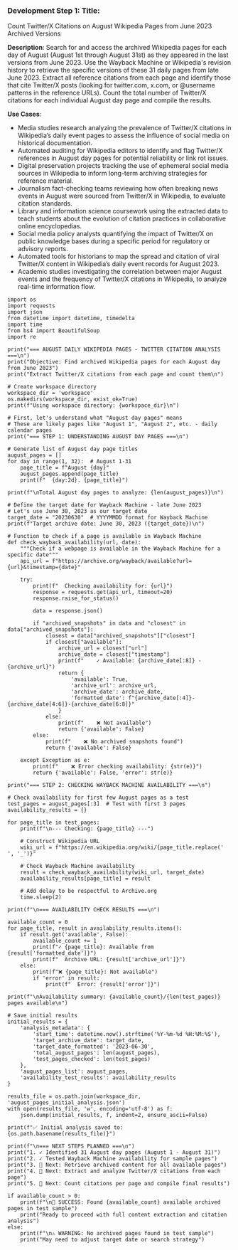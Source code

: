 ### Development Step 1: Title:  
Count Twitter/X Citations on August Wikipedia Pages from June 2023 Archived Versions

**Description**: Search for and access the archived Wikipedia pages for each day of August (August 1st through August 31st) as they appeared in the last versions from June 2023. Use the Wayback Machine or Wikipedia's revision history to retrieve the specific versions of these 31 daily pages from late June 2023. Extract all reference citations from each page and identify those that cite Twitter/X posts (looking for twitter.com, x.com, or @username patterns in the reference URLs). Count the total number of Twitter/X citations for each individual August day page and compile the results.

**Use Cases**:
- Media studies research analyzing the prevalence of Twitter/X citations in Wikipedia’s daily event pages to assess the influence of social media on historical documentation.
- Automated auditing for Wikipedia editors to identify and flag Twitter/X references in August day pages for potential reliability or link rot issues.
- Digital preservation projects tracking the use of ephemeral social media sources in Wikipedia to inform long-term archiving strategies for reference material.
- Journalism fact-checking teams reviewing how often breaking news events in August were sourced from Twitter/X in Wikipedia, to evaluate citation standards.
- Library and information science coursework using the extracted data to teach students about the evolution of citation practices in collaborative online encyclopedias.
- Social media policy analysts quantifying the impact of Twitter/X on public knowledge bases during a specific period for regulatory or advisory reports.
- Automated tools for historians to map the spread and citation of viral Twitter/X content in Wikipedia’s daily event records for August 2023.
- Academic studies investigating the correlation between major August events and the frequency of Twitter/X citations in Wikipedia, to analyze real-time information flow.

```
import os
import requests
import json
from datetime import datetime, timedelta
import time
from bs4 import BeautifulSoup
import re

print("=== AUGUST DAILY WIKIPEDIA PAGES - TWITTER CITATION ANALYSIS ===\n")
print("Objective: Find archived Wikipedia pages for each August day from June 2023")
print("Extract Twitter/X citations from each page and count them\n")

# Create workspace directory
workspace_dir = 'workspace'
os.makedirs(workspace_dir, exist_ok=True)
print(f"Using workspace directory: {workspace_dir}\n")

# First, let's understand what "August day pages" means
# These are likely pages like "August 1", "August 2", etc. - daily calendar pages
print("=== STEP 1: UNDERSTANDING AUGUST DAY PAGES ===\n")

# Generate list of August day page titles
august_pages = []
for day in range(1, 32):  # August 1-31
    page_title = f"August {day}"
    august_pages.append(page_title)
    print(f"  {day:2d}. {page_title}")

print(f"\nTotal August day pages to analyze: {len(august_pages)}\n")

# Define the target date for Wayback Machine - late June 2023
# Let's use June 30, 2023 as our target date
target_date = "20230630"  # YYYYMMDD format for Wayback Machine
print(f"Target archive date: June 30, 2023 ({target_date})\n")

# Function to check if a page is available in Wayback Machine
def check_wayback_availability(url, date):
    """Check if a webpage is available in the Wayback Machine for a specific date"""
    api_url = f"https://archive.org/wayback/available?url={url}&timestamp={date}"
    
    try:
        print(f"  Checking availability for: {url}")
        response = requests.get(api_url, timeout=20)
        response.raise_for_status()
        
        data = response.json()
        
        if "archived_snapshots" in data and "closest" in data["archived_snapshots"]:
            closest = data["archived_snapshots"]["closest"]
            if closest["available"]:
                archive_url = closest["url"]
                archive_date = closest["timestamp"]
                print(f"    ✓ Available: {archive_date[:8]} - {archive_url}")
                return {
                    'available': True,
                    'archive_url': archive_url,
                    'archive_date': archive_date,
                    'formatted_date': f"{archive_date[:4]}-{archive_date[4:6]}-{archive_date[6:8]}"
                }
            else:
                print(f"    ❌ Not available")
                return {'available': False}
        else:
            print(f"    ❌ No archived snapshots found")
            return {'available': False}
            
    except Exception as e:
        print(f"    ❌ Error checking availability: {str(e)}")
        return {'available': False, 'error': str(e)}

print("=== STEP 2: CHECKING WAYBACK MACHINE AVAILABILITY ===\n")

# Check availability for first few August pages as a test
test_pages = august_pages[:3]  # Test with first 3 pages
availability_results = {}

for page_title in test_pages:
    print(f"\n--- Checking: {page_title} ---")
    
    # Construct Wikipedia URL
    wiki_url = f"https://en.wikipedia.org/wiki/{page_title.replace(' ', '_')}"
    
    # Check Wayback Machine availability
    result = check_wayback_availability(wiki_url, target_date)
    availability_results[page_title] = result
    
    # Add delay to be respectful to Archive.org
    time.sleep(2)

print(f"\n=== AVAILABILITY CHECK RESULTS ===\n")

available_count = 0
for page_title, result in availability_results.items():
    if result.get('available', False):
        available_count += 1
        print(f"✓ {page_title}: Available from {result['formatted_date']}")
        print(f"  Archive URL: {result['archive_url']}")
    else:
        print(f"❌ {page_title}: Not available")
        if 'error' in result:
            print(f"  Error: {result['error']}")

print(f"\nAvailability summary: {available_count}/{len(test_pages)} pages available\n")

# Save initial results
initial_results = {
    'analysis_metadata': {
        'start_time': datetime.now().strftime('%Y-%m-%d %H:%M:%S'),
        'target_archive_date': target_date,
        'target_date_formatted': '2023-06-30',
        'total_august_pages': len(august_pages),
        'test_pages_checked': len(test_pages)
    },
    'august_pages_list': august_pages,
    'availability_test_results': availability_results
}

results_file = os.path.join(workspace_dir, 'august_pages_initial_analysis.json')
with open(results_file, 'w', encoding='utf-8') as f:
    json.dump(initial_results, f, indent=2, ensure_ascii=False)

print(f"✅ Initial analysis saved to: {os.path.basename(results_file)}")

print(f"\n=== NEXT STEPS PLANNED ===\n")
print("1. ✓ Identified 31 August day pages (August 1 - August 31)")
print("2. ✓ Tested Wayback Machine availability for sample pages")
print("3. 🔄 Next: Retrieve archived content for all available pages")
print("4. 🔄 Next: Extract and analyze Twitter/X citations from each page")
print("5. 🔄 Next: Count citations per page and compile final results")

if available_count > 0:
    print(f"\n🎯 SUCCESS: Found {available_count} available archived pages in test sample")
    print("Ready to proceed with full content extraction and citation analysis")
else:
    print(f"\n⚠️ WARNING: No archived pages found in test sample")
    print("May need to adjust target date or search strategy")
```
